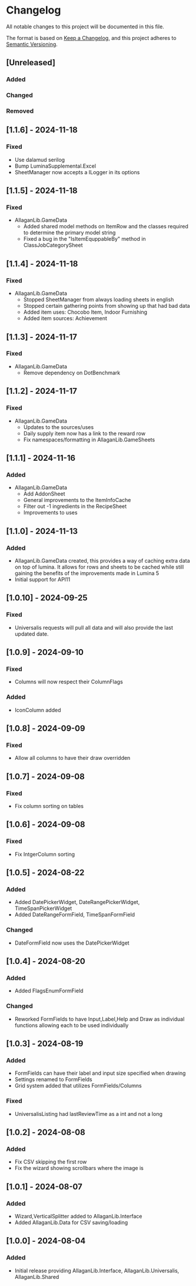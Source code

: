 # Changelog

All notable changes to this project will be documented in this file.

The format is based on [Keep a Changelog](https://keepachangelog.com/en/1.1.0/),
and this project adheres to [Semantic Versioning](https://semver.org/spec/v2.0.0.html).

## [Unreleased]

### Added

### Changed

### Removed

## [1.1.6] - 2024-11-18

### Fixed

- Use dalamud serilog
- Bump LuminaSupplemental.Excel
- SheetManager now accepts a ILogger in its options

## [1.1.5] - 2024-11-18

### Fixed

- AllaganLib.GameData
  - Added shared model methods on ItemRow and the classes required to determine the primary model string
  - Fixed a bug in the "IsItemEquppableBy" method in ClassJobCategorySheet

## [1.1.4] - 2024-11-18

### Fixed

- AllaganLib.GameData
  - Stopped SheetManager from always loading sheets in english
  - Stopped certain gathering points from showing up that had bad data
  - Added item uses: Chocobo Item, Indoor Furnishing
  - Added item sources: Achievement

## [1.1.3] - 2024-11-17

### Fixed

- AllaganLib.GameData
  - Remove dependency on DotBenchmark

## [1.1.2] - 2024-11-17

### Fixed

- AllaganLib.GameData
  - Updates to the sources/uses
  - Daily supply item now has a link to the reward row
  - Fix namespaces/formatting in AllaganLib.GameSheets

## [1.1.1] - 2024-11-16

### Added

- AllaganLib.GameData
  - Add AddonSheet
  - General improvements to the ItemInfoCache
  - Filter out -1 ingredients in the RecipeSheet
  - Improvements to uses

## [1.1.0] - 2024-11-13

### Added

- AllaganLib.GameData created, this provides a way of caching extra data on top of lumina. It allows for rows and sheets to be cached while still gaining the benefits of the improvements made in Lumina 5
- Initial support for API11

## [1.0.10] - 2024-09-25

### Fixed

- Universalis requests will pull all data and will also provide the last updated date.

## [1.0.9] - 2024-09-10

### Fixed

- Columns will now respect their ColumnFlags

### Added

- IconColumn added

## [1.0.8] - 2024-09-09

### Fixed

- Allow all columns to have their draw overridden

## [1.0.7] - 2024-09-08

### Fixed

- Fix column sorting on tables

## [1.0.6] - 2024-09-08

### Fixed

- Fix IntgerColumn sorting 

## [1.0.5] - 2024-08-22

### Added

- Added DatePickerWidget, DateRangePickerWidget, TimeSpanPickerWidget
- Added DateRangeFormField, TimeSpanFormField

### Changed

- DateFormField now uses the DatePickerWidget

## [1.0.4] - 2024-08-20

### Added

- Added FlagsEnumFormField

### Changed

- Reworked FormFields to have Input,Label,Help and Draw as individual functions allowing each to be used individually


## [1.0.3] - 2024-08-19

### Added

- FormFields can have their label and input size specified when drawing
- Settings renamed to FormFields
- Grid system added that utilizes FormFields/Columns

### Fixed

- UniversalisListing had lastReviewTime as a int and not a long


## [1.0.2] - 2024-08-08

### Added

- Fix CSV skipping the first row
- Fix the wizard showing scrollbars where the image is

## [1.0.1] - 2024-08-07

### Added

- Wizard,VerticalSplitter added to AllaganLib.Interface
- Added AllaganLib.Data for CSV saving/loading

## [1.0.0] - 2024-08-04

### Added

- Initial release providing AllaganLib.Interface, AllaganLib.Universalis, AllaganLib.Shared

